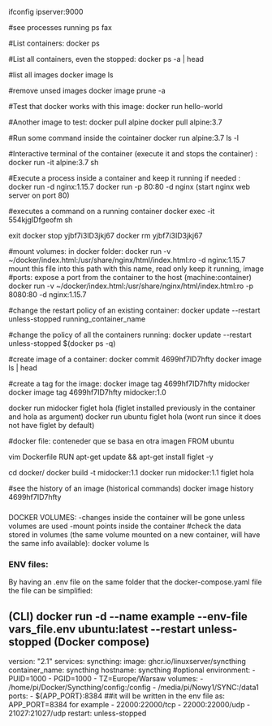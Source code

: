 ifconfig
ipserver:9000

#see processes running
ps fax


#List containers:
docker ps

#List all containers, even the stopped:
docker ps -a | head

#list all images
docker image ls

#remove unsed images
docker image prune -a

#Test that docker works with this image:
docker run hello-world

#Another image to test:
docker pull alpine
docker pull alpine:3.7

#Run some command inside the cointainer
docker run alpine:3.7 ls -l

#Interactive terminal of the container (execute it and stops the container) :
docker run -it alpine:3.7 sh

#Execute a process inside a container and keep it running if needed :
docker run -d nginx:1.15.7 
docker run -p 80:80 -d nginx (start nginx web server on port 80)


#executes a command on a running container
docker exec -it 554kjgIDfgeofm sh

exit
docker stop yjbf7i3ID3jkj67
docker rm yjbf7i3ID3jkj67

#mount volumes:
in docker folder:
docker run -v ~/docker/index.html:/usr/share/nginx/html/index.html:ro -d nginx:1.15.7
               mount this file    into this path with this name, read only  keep it running, image
#ports:
expose a port from the container to the host (machine:container)
docker run -v ~/docker/index.html:/usr/share/nginx/html/index.html:ro -p 8080:80 -d nginx:1.15.7      

#change the restart policy of an existing container:
docker update --restart unless-stopped running_container_name

#change the policy of all the containers running:
docker update --restart unless-stopped $(docker ps -q)


#create image of a container:
docker commit 4699hf7ID7hfty
docker image ls | head

#create a tag for the image:
docker image tag 4699hf7ID7hfty midocker
docker image tag 4699hf7ID7hfty midocker:1.0

docker run midocker figlet hola (figlet installed previously in the container and hola as argument)
docker run ubuntu figlet hola (wont run since it does not have figlet by default)


#docker file: conteneder que se basa en otra imagen
FROM ubuntu

vim Dockerfile
RUN apt-get update && apt-get install figlet -y

cd docker/
docker build -t midocker:1.1
docker run midocker:1.1 figlet hola

#see the history of an image (historical commands)
docker image history 4699hf7ID7hfty




###

DOCKER VOLUMES: 
-changes inside the container will be gone unless volumes are used
-mount points inside the container
#check the data stored in volumes (the same volume mounted on a new container, will have the same info available):
docker volume ls



### ENV files:
By having an .env file on the same folder that the docker-compose.yaml file
the file can be simplified:


(CLI)
docker run -d --name example --env-file vars_file.env ubuntu:latest --restart unless-stopped
(Docker compose)
---
version: "2.1"
services:
  syncthing:
    image: ghcr.io/linuxserver/syncthing
    container_name: syncthing
    hostname: syncthing #optional
    environment:
      - PUID=1000
      - PGID=1000
      - TZ=Europe/Warsaw
    volumes:
      - /home/pi/Docker/Syncthing/config:/config
      - /media/pi/Nowy1/SYNC:/data1
    ports:
      - ${APP_PORT}:8384 ##it will be written in the env file as: APP_PORT=8384 for example
      - 22000:22000/tcp
      - 22000:22000/udp
      - 21027:21027/udp
    restart: unless-stopped
